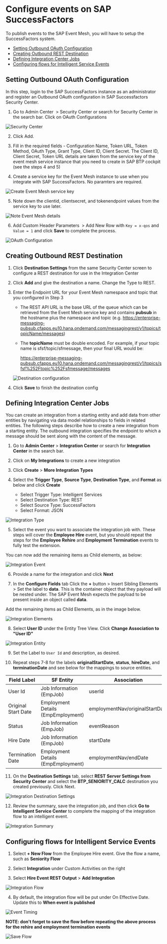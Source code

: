 # Configure events on SAP SuccessFactors

 To publish events to the SAP Event Mesh, you will have to setup the SuccessFactors system.

 - [Setting Outbound OAuth Configuration](#setting-outbound-oauth-configuration)
 - [Creating Outbound REST Destination](#creating-outbound-rest-destination)
 - [Defining Integration Center Jobs](#defining-integration-center-jobs)
 - [Configuring flows for Intelligent Service Events](#configuring-flows-for-intelligent-service-events)

## Setting Outbound OAuth Configuration

In this step, login to the SAP SuccessFactors instance as an administrator and register an Outbound OAuth configuration in SAP Successfactors Security Center.

 1. Go to Admin Center  > Security Center or search for Security Center in the search bar. Click on OAuth Configurations

   ![Security Center](./images/Security-Center.png)

 2. Click Add.

 3. Fill in the required fields - Configuration Name, Token URL, Token Method, OAuth Type, Grant Type, Client ID, Client Secret. The Client ID, Client Secret, Token URL details are taken from the service key of the event mesh service instance that you need to create in SAP BTP cockpit (see the steps 4 and 5)

 4. Create a service key for the Event Mesh instance to use when you integrate with SAP SuccessFactors. No paramters are required.

 ![Create Event Mesh service key](./images/em-4.png)

 5. Note down the clientid, clientsecret, and tokenendpoint values from the service key to use later.

 ![Note Event Mesh details](./images/em-5.png)

 6. Add Custom Header Parameters  > Add New Row with ```Key = x-qos``` and ```Value = 1``` 
 and click **Save** to complete the process.

   ![OAuth Configuration](./images/OAuth-Configurations.png)

## Creating Outbound REST Destination

 1. Click **Destination Settings** from the same Security Center screen to configure a REST destination for use in the Integration Center

 2. Click **Add** and give the destination a name. Change the Type to REST.

 3. Enter the Endpoint URL for your Event Mesh namespace and topic that you configured in Step 3

    - The REST API URL is the base URL of the queue which can be retrieved from the Event Mesh service key and contains **pubsub** in the hostname plus the namespace and topic (e.g. https://enterprise-messaging-pubsub.cfapps.eu10.hana.ondemand.com/messagingrest/v1/topics/topicName/messages)
    - The **topicName** must be double encoded. For example, if your topic name is sfsf/topic/sfmessage, then your final URL would be:

      https://enterprise-messaging-pubsub.cfapps.eu10.hana.ondemand.com/messagingrest/v1/topics/sfsf%252Ftopic%252Fsfmessage/messages

    ![Destination configuration](./images/Destination_SecurityCenter.png)

  4. Click **Save** to finish the destination config

## Defining Integration Center Jobs

You can create an integration from a starting entity and add data from other entities by navigating via data model relationships to fields in related entities. The following steps describe how to create a new integration from a starting entity. The outbound integration specifies the endpoint to which a message should be sent along with the content of the message.

  1. Go to **Admin Center** > **Integration Center** or search for **Integration Center** in the search bar.

  2. Click on **My Integrations** to create a new integration

  3. Click **Create** > **More Integration Types**

  4. Select the **Trigger Type**, **Source Type**, **Destination Type**, and **Format** as below and click **Create**

     - Select Trigger Type: Intelligent Services
     - Select Destination Type: REST
     - Select Source Type: SuccessFactors
     - Select Format: JSON

  ![Integration Type](./images/IntegrationType.png)

  5. Select the event you want to associate the integration job with. These steps will cover the **Employee Hire** event, but you should repeat the steps for the **Employee Rehire** and **Employment Termination** events to fully test the extension.

   You can now add the remaining items as Child elements, as below:

  ![Integration Event](./images/IntegrationEvent.png)

  6. Provide a name for the integration and click **Next**

  7. In the **Configure Fields** tab Click the **+** button > Insert Sibling Elements > Set the label to **data**. This is the container object that they payload will be nested under. The SAP Event Mesh expects the payload to be present inside an object called **data**.

   Add the remaining items as Child Elements, as in the image below.

  ![Integration Elements](./images/IntegrationElements.png)

  8. Select **User ID** under the Entity Tree View. Click **Change Association to "User ID"**

  ![Integration Entity](./images/IntegrationEntity.png)

  9. Set the Label to ```User Id``` and description, as desired.

  10. Repeat steps 7-8 for the labels **originalStartDate**, **status**, **hireDate**, and **terminationDate** and see below for the mappings to source entities.

  | Field Label         |	SF Entity	                         | Association                     |	Data Type   |
  | ------------------- | ---------------------------------- | ------------------------------- | ------------ |
  | User Id             |	Job Information (EmpJob)           | userId                          | Edm.String   |
  | Original Start Date |	Employment Details (EmpEmployment) | employmentNav/originalStartDate | Edm.DateTime |
  | Status              |	Job Information (EmpJob)           | eventReason	                   | Edm.String   |
  | Hire Date           |	Job Information (EmpJob)           | startDate                       | Edm.DateTime |
  | Termination Date	  | Employment Details (EmpEmployment) | employmentNav/endDate           | Edm.DateTime |

  11. On the **Destination Settings** tab, select **REST Server Settings from Security Center** and select the **BTP_SENIORITY_CALC** destination you created previously. Click Next.

  ![Integration Destination Settings](./images/IntegrationDestination.png)

  12. Review the summary, save the integration job, and then click **Go to Intelligent Service Center** to complete the mapping of the integration flow to an intelligent event.

  ![Integration Summary](./images/IntegrationSummary.png)

## Configuring flows for Intelligent Service Events

  1. Select **+ New Flow** from the Employee Hire event. Give the flow a name, such as **Seniority Flow**

  2. Select **Integration** under Custom Activities on the right

  3. Select **Hire Event REST Output** > **Add Integration**

  ![Integration Flow](./images/ISCintegration.png)

  4. By default, the integration flow will be put under On Effective Date. Update this to **When event is published**

  ![Event Timing](./images/EventPublished.png)

  **NOTE: don't forget to save the flow before repeating the above process for the rehire and employment termination events**

  ![Save Flow](./images/SaveFlow.png)
  